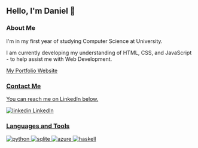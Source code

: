 <!---
dan-08smith/dan-08smith is a ✨ special ✨ repository because its `README.md` (this file) appears on your GitHub profile.
You can click the Preview link to take a look at your changes.
- 👋 Hi, I’m @dan-08smith
- 👀 I’m interested in ...
- 🌱 I’m currently learning ...
- 💞️ I’m looking to collaborate on ...
- 📫 How to reach me ...
- 😄 Pronouns: ...
- ⚡ Fun fact: ...
--->

## Hello, I'm Daniel 👋

### About Me
I'm in my first year of studying Computer Science at University.

I am currently developing my understanding of HTML, CSS, and JavaScript - to help assist me with Web Development.

<p>
  <a href="https://dan-08smith.github.io/" target="_blank" rel="noreferrer noopener">
    My Portfolio Website
</p>

### Contact Me
You can reach me on LinkedIn below.

<p>
  <a href="https://www.linkedin.com/in/dansmith08/"  target="_blank" rel="noreferrer noopener">
    <img src="https://i.stack.imgur.com/gVE0j.png" alt="linkedin"> LinkedIn
</p>

### Languages and Tools

<p>
  <img src="https://www.vectorlogo.zone/logos/python/python-ar21.svg" alt=python>
  <img src="https://www.vectorlogo.zone/logos/sqlite/sqlite-ar21.svg" alt=sqlite>
  <img src="https://www.vectorlogo.zone/logos/microsoft_azure/microsoft_azure-ar21.svg" alt=azure>
  <img src="https://www.vectorlogo.zone/logos/haskell/haskell-ar21.svg" alt=haskell>
</p>
